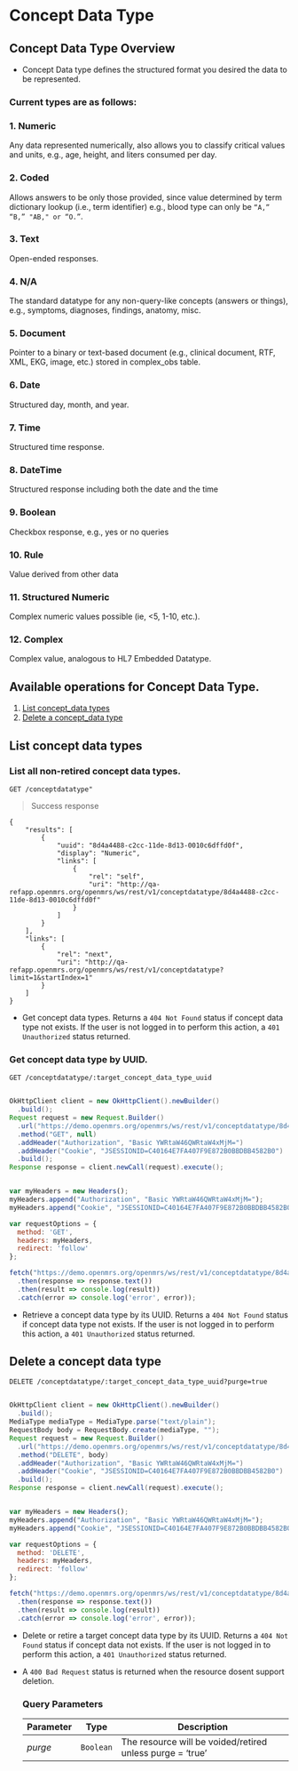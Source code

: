 # Concept Data Type

## Concept Data Type Overview

* Concept Data type defines the structured format you desired the data to be represented.

### Current types are as follows:
    
### 1. Numeric 
Any data represented numerically, also allows you to classify critical values and units, e.g., age, height, and liters consumed per day.

### 2. Coded 
Allows answers to be only those provided, since value determined by term dictionary lookup (i.e., term identifier) e.g., blood type can only be `“A,” “B,” "AB," or “O.”`.
    
### 3. Text
Open-ended responses.
    
### 4. N/A 
The standard datatype for any non-query-like concepts (answers or things), e.g., symptoms, diagnoses, findings, anatomy, misc.

### 5. Document
Pointer to a binary or text-based document (e.g., clinical document, RTF, XML, EKG, image, etc.) stored in complex_obs table.
 
### 6. Date 
Structured day, month, and year.

### 7. Time 
Structured time response.

### 8. DateTime 
Structured response including both the date and the time

### 9. Boolean 
Checkbox response, e.g., yes or no queries

### 10. Rule
Value derived from other data
 
### 11. Structured Numeric
Complex numeric values possible (ie, <5, 1-10, etc.).

### 12. Complex
Complex value, analogous to HL7 Embedded Datatype.


## Available operations for Concept Data Type. 

1. [List concept_data types](#list-concept-data-types)
4. [Delete a concept_data type](#delete-a-concept_data-type)


## List concept data types

### List all non-retired concept data types.

```shell
GET /conceptdatatype"
```    


> Success response

```response
{
    "results": [
        {
            "uuid": "8d4a4488-c2cc-11de-8d13-0010c6dffd0f",
            "display": "Numeric",
            "links": [
                {
                    "rel": "self",
                    "uri": "http://qa-refapp.openmrs.org/openmrs/ws/rest/v1/conceptdatatype/8d4a4488-c2cc-11de-8d13-0010c6dffd0f"
                }
            ]
        }
    ],
    "links": [
        {
            "rel": "next",
            "uri": "http://qa-refapp.openmrs.org/openmrs/ws/rest/v1/conceptdatatype?limit=1&startIndex=1"
        }
    ]
}
```
*  Get concept data types. Returns a `404 Not Found` status if concept data type not exists. 
    If the user is not logged in to perform this action, a `401 Unauthorized` status returned. 

    
### Get concept data type by UUID.

```shell
GET /conceptdatatype/:target_concept_data_type_uuid
```
```java

OkHttpClient client = new OkHttpClient().newBuilder()
  .build();
Request request = new Request.Builder()
  .url("https://demo.openmrs.org/openmrs/ws/rest/v1/conceptdatatype/8d4a4488-c2cc-11de-8d13-0010c6dffd0f")
  .method("GET", null)
  .addHeader("Authorization", "Basic YWRtaW46QWRtaW4xMjM=")
  .addHeader("Cookie", "JSESSIONID=C40164E7FA407F9E872B0BBDBB4582B0")
  .build();
Response response = client.newCall(request).execute();

```

```javascript

var myHeaders = new Headers();
myHeaders.append("Authorization", "Basic YWRtaW46QWRtaW4xMjM=");
myHeaders.append("Cookie", "JSESSIONID=C40164E7FA407F9E872B0BBDBB4582B0");

var requestOptions = {
  method: 'GET',
  headers: myHeaders,
  redirect: 'follow'
};

fetch("https://demo.openmrs.org/openmrs/ws/rest/v1/conceptdatatype/8d4a4488-c2cc-11de-8d13-0010c6dffd0f", requestOptions)
  .then(response => response.text())
  .then(result => console.log(result))
  .catch(error => console.log('error', error));

```

 * Retrieve a concept data type by its UUID. Returns a `404 Not Found` status if concept data type not exists. If the user is not logged in to perform this action, a `401 Unauthorized` status returned.
    
    
## Delete a concept data type

```shell
DELETE /conceptdatatype/:target_concept_data_type_uuid?purge=true
```

```java

OkHttpClient client = new OkHttpClient().newBuilder()
  .build();
MediaType mediaType = MediaType.parse("text/plain");
RequestBody body = RequestBody.create(mediaType, "");
Request request = new Request.Builder()
  .url("https://demo.openmrs.org/openmrs/ws/rest/v1/conceptdatatype/8d4a4488-c2cc-11de-8d13-0010c6dffd0f?purge=true")
  .method("DELETE", body)
  .addHeader("Authorization", "Basic YWRtaW46QWRtaW4xMjM=")
  .addHeader("Cookie", "JSESSIONID=C40164E7FA407F9E872B0BBDBB4582B0")
  .build();
Response response = client.newCall(request).execute();

```

```javascript

var myHeaders = new Headers();
myHeaders.append("Authorization", "Basic YWRtaW46QWRtaW4xMjM=");
myHeaders.append("Cookie", "JSESSIONID=C40164E7FA407F9E872B0BBDBB4582B0");

var requestOptions = {
  method: 'DELETE',
  headers: myHeaders,
  redirect: 'follow'
};

fetch("https://demo.openmrs.org/openmrs/ws/rest/v1/conceptdatatype/8d4a4488-c2cc-11de-8d13-0010c6dffd0f?purge=true", requestOptions)
  .then(response => response.text())
  .then(result => console.log(result))
  .catch(error => console.log('error', error));

```

* Delete or retire a target concept data type by its UUID. Returns a `404 Not Found` 
  status if concept data not exists. If the user is not logged in to perform this action, 
  a `401 Unauthorized` status returned.
* A `400 Bad Request` status is returned when the resource dosent support deletion. 

    ### Query Parameters

    Parameter | Type | Description
    --- | --- | ---
    *purge* | `Boolean` | The resource will be voided/retired unless purge = ‘true’

